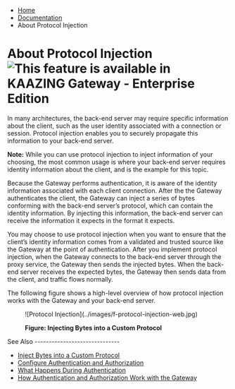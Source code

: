 -   [Home](../../index.md)
-   [Documentation](../index.md)
-   About Protocol Injection

<a name="about_intro"></a>About Protocol Injection ![This feature is available in KAAZING Gateway - Enterprise Edition](images/enterprise-feature.png)
====================================================================

In many architectures, the back-end server may require specific information about the client, such as the user identity associated with a connection or session. Protocol injection enables you to securely propagate this information to your back-end server.

**Note:** While you can use protocol injection to inject information of your choosing, the most common usage is where your back-end server requires identity information about the client, and is the example for this topic.

Because the Gateway performs authentication, it is aware of the identity information associated with each client connection. After the the Gateway authenticates the client, the Gateway can inject a series of bytes conforming with the back-end server’s protocol, which can contain the identity information. By injecting this information, the back-end server can receive the information it expects in the format it expects.

You may choose to use protocol injection when you want to ensure that the client’s identity information comes from a validated and trusted source like the Gateway at the point of authentication. After you implement protocol injection, when the Gateway connects to the back-end server through the proxy service, the Gateway then sends the injected bytes. When the back-end server receives the expected bytes, the Gateway then sends data from the client, and traffic flows normally.

The following figure shows a high-level overview of how protocol injection works with the Gateway and your back-end server.

<figure>
![Protocol Injection](../images/f-protocol-injection-web.jpg)
<figcaption>

**Figure: Injecting Bytes into a Custom Protocol**

</figcaption>
</figure>
<a name="seealso"></a>See Also
------------------------------

-   [Inject Bytes into a Custom Protocol](p_aaa_inject.md)
-   [Configure Authentication and Authorization](o_aaa_config_authentication.md)
-   [What Happens During Authentication](u_aaa_gw_client_interactions.md)
-   [How Authentication and Authorization Work with the Gateway](u_aaa_implement.md)


